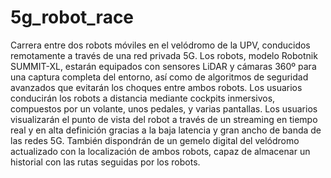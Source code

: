 # 5g_robot_race
Carrera entre dos robots móviles en el velódromo de la UPV, conducidos remotamente a través de una red privada 5G. Los robots, modelo Robotnik SUMMIT-XL, estarán equipados con sensores LiDAR y cámaras 360º para una captura completa del entorno, así como de algoritmos de seguridad avanzados que evitarán los choques entre ambos robots. Los usuarios conducirán los robots a distancia mediante cockpits inmersivos, compuestos por un volante, unos pedales, y varias pantallas. Los usuarios visualizarán el punto de vista del robot a través de un streaming en tiempo real y en alta definición gracias a la baja latencia y gran ancho de banda de las redes 5G. También dispondrán de un gemelo digital del velódromo actualizado con la localización de ambos robots, capaz de almacenar un historial con las rutas seguidas por los robots.
